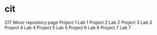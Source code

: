 # cit
CIT Minor repository page
Project 1
Lab 1
Project 2
Lab 2
Project 3 
Lab 3
Project 4
Lab 4
Project 5
Lab 5
Project 6
Lab 6
Project 7
Lab 7
